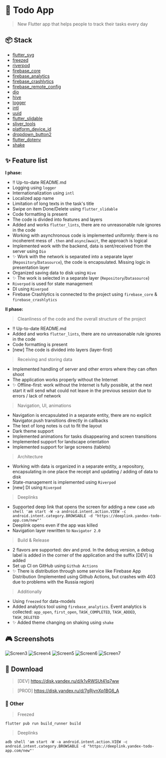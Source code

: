 # :iphone: Todo App

> New Flutter app that helps people to track their tasks every day

## :package: Stack
- [flutter_svg](https://pub.dev/packages/flutter_svg)
- [freezed](https://pub.dev/packages/freezed)
- [riverpod](https://pub.dev/packages/riverpod)
- [firebase_core](https://pub.dev/packages/firebase_core)
- [firebase_analytics](https://pub.dev/packages/firebase_analytics)
- [firebase_crashlytics](https://pub.dev/packages/firebase_crashlytics)
- [firebase_remote_config](https://pub.dev/packages/firebase_remote_config)
- [dio](https://pub.dev/packages/dio)
- [hive](https://pub.dev/packages/hive)
- [logger](https://pub.dev/packages/logger)
- [intl](https://pub.dev/packages/intl)
- [uuid](https://pub.dev/packages/uuid)
- [flutter_slidable](https://pub.dev/packages/flutter_slidable)
- [sliver_tools](https://pub.dev/packages/sliver_tools)
- [platform_device_id](https://pub.dev/packages/platform_device_id)
- [dropdown_button2](https://pub.dev/packages/dropdown_button2)
- [flutter_dotenv](https://pub.dev/packages/flutter_dotenv)
- [shake](https://pub.dev/packages/shake)

## :sparkles: Feature list
**I phase:**
- :bangbang: Up-to-date README.md
- Logging using `logger`
- Internationalization using `intl`
- Localized app name
- Limitation of long texts in the task's title
- Swipe on item Done/Delete using `flutter_slidable`
- Code formatting is present
- The code is divided into features and layers
- Added and works `flutter_lints`, there are no unreasonable rule ignores in the code
- Working with asynchronous code is implemented uniformly: there is no incoherent mess of `.then` and `async`/`await`, the approach is logical
- Implemented work with the backend, data is sent/received from the server using `Dio`
- :sparkles: Work with the network is separated into a separate layer (`Repository`/`Datasource`), the code is encapsulated. Missing logic in presentation layer
- Organized saving data to disk using `Hive`
- :sparkles: The work is selected in a separate layer (`Repository`/`Datasource`)
- `Riverpod` is used for state management
- DI using `Riverpod`
- Firebase Crashlytics is connected to the project using `firebase_core` & `firebase_crashlytics`

**II phase:**
> Cleanliness of the code and the overall structure of the project
- :bangbang: Up-to-date README.md
- Added and works `flutter_lints`, there are no unreasonable rule ignores in the code
- Code formatting is present
- [new] The code is divided into layers (layer-first)
> Receiving and storing data
- Implemented handling of server and other errors where they can often shoot
- The application works properly without the Internet
- :sparkles: Offline-first: work without the Internet is fully possible, at the next start it will send what could not leave in the previous session due to errors / lack of network
> Navigation, UI, animations
- Navigation is encapsulated in a separate entity, there are no explicit Navigator.push transitions directly in callbacks
- The text of long notes is cut to fit the layout
- Dark theme support
- Implemented animations for tasks disappearing and screen transitions 
- Implemented support for landscape orientation
- Implemented support for large screens (tablets)
> Architecture
- Working with data is organized in a separate entity, a repository, encapsulating in one place the receipt and updating / adding of data to disk
- State-management is implemented using `Riverpod`
- [new] DI using `Riverpod`
> Deeplinks
- Supported deep link that opens the screen for adding a new case `adb shell 'am start -W -a android.intent.action.VIEW -c android.intent.category.BROWSABLE -d "https://deeplink.yandex-todo-app.com/new"'`
- Deeplink opens even if the app was killed
- Navigation layer rewritten to `Navigator 2.0`
> Build & Release
- 2 flavors are supported: dev and prod. In the debug version, a debug label is added in the corner of the application and the suffix [DEV] is added
- Set up CI on GitHub using `Github Actions`
- :sparkles: There is distribution through some service like Firebase App Distribution (Implemented using Github Actions, but crashes with 403 due to problems with the Russia region)
> Additionally
- Using `freezed` for data-models
- Added analytics tool using `firebase_analytics`. Event analytics is collected: `app_open`, `first_open`, `TASK_COMPLETED`, `TASK_ADDED`, `TASK_DELETED`
- :sparkles: Added theme changing on shaking using `shake`

## :video_game: Screenshots
![Screen3](https://github.com/OwlCodR/todo_app/blob/phase/2/screenshots/3.jpg?raw=true)
![Screen4](https://github.com/OwlCodR/todo_app/blob/phase/2/screenshots/4.jpg?raw=true)
![Screen5](https://github.com/OwlCodR/todo_app/blob/phase/2/screenshots/5.jpg?raw=true)
![Screen6](https://github.com/OwlCodR/todo_app/blob/phase/2/screenshots/6.jpg?raw=true)
![Screen7](https://github.com/OwlCodR/todo_app/blob/phase/2/screenshots/7.jpg?raw=true)

## :link: Download
> [DEV] https://disk.yandex.ru/d/k1vRWSUt41q7ww

> [PROD] https://disk.yandex.ru/d/7gRjvnXp1BG6_A

### :memo: Other
> Freezed

`flutter pub run build_runner build`

> Deeplinks

`adb shell 'am start -W -a android.intent.action.VIEW -c android.intent.category.BROWSABLE -d "https://deeplink.yandex-todo-app.com/new"'`
